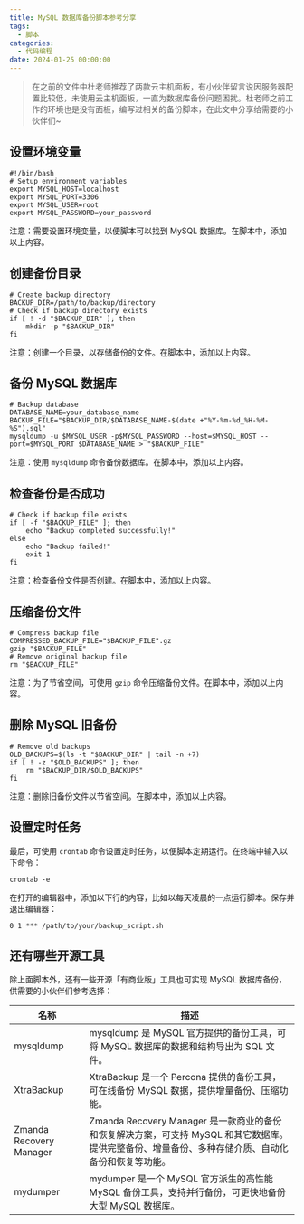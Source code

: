 ```yaml
---
title: MySQL 数据库备份脚本参考分享
tags:
  - 脚本
categories:
  - 代码编程
date: 2024-01-25 00:00:00
---
```


> 在之前的文件中杜老师推荐了两款云主机面板，有小伙伴留言说因服务器配置比较低，未使用云主机面板，一直为数据库备份问题困扰。杜老师之前工作的环境也是没有面板，编写过相关的备份脚本，在此文中分享给需要的小伙伴们~

<!-- more -->

## 设置环境变量

```
#!/bin/bash
# Setup environment variables
export MYSQL_HOST=localhost
export MYSQL_PORT=3306
export MYSQL_USER=root
export MYSQL_PASSWORD=your_password
```

注意：需要设置环境变量，以便脚本可以找到 MySQL 数据库。在脚本中，添加以上内容。

## 创建备份目录

```
# Create backup directory
BACKUP_DIR=/path/to/backup/directory
# Check if backup directory exists
if [ ! -d "$BACKUP_DIR" ]; then
    mkdir -p "$BACKUP_DIR"
fi
```

注意：创建一个目录，以存储备份的文件。在脚本中，添加以上内容。

## 备份 MySQL 数据库

```
# Backup database
DATABASE_NAME=your_database_name
BACKUP_FILE="$BACKUP_DIR/$DATABASE_NAME-$(date +"%Y-%m-%d_%H-%M-%S").sql"
mysqldump -u $MYSQL_USER -p$MYSQL_PASSWORD --host=$MYSQL_HOST --port=$MYSQL_PORT $DATABASE_NAME > "$BACKUP_FILE"
```

注意：使用 `mysqldump` 命令备份数据库。在脚本中，添加以上内容。

## 检查备份是否成功

```
# Check if backup file exists
if [ -f "$BACKUP_FILE" ]; then
    echo "Backup completed successfully!"
else
    echo "Backup failed!"
    exit 1
fi
```

注意：检查备份文件是否创建。在脚本中，添加以上内容。

## 压缩备份文件

```
# Compress backup file
COMPRESSED_BACKUP_FILE="$BACKUP_FILE".gz
gzip "$BACKUP_FILE"
# Remove original backup file
rm "$BACKUP_FILE"
```

注意：为了节省空间，可使用 `gzip` 命令压缩备份文件。在脚本中，添加以上内容。

## 删除 MySQL 旧备份

```
# Remove old backups
OLD_BACKUPS=$(ls -t "$BACKUP_DIR" | tail -n +7)
if [ ! -z "$OLD_BACKUPS" ]; then
    rm "$BACKUP_DIR/$OLD_BACKUPS"
fi
```

注意：删除旧备份文件以节省空间。在脚本中，添加以上内容。

## 设置定时任务

最后，可使用 `crontab` 命令设置定时任务，以便脚本定期运行。在终端中输入以下命令：

```
crontab -e
```

在打开的编辑器中，添加以下行的内容，比如以每天凌晨的一点运行脚本。保存并退出编辑器：

```
0 1 *** /path/to/your/backup_script.sh
```

## 还有哪些开源工具

除上面脚本外，还有一些开源「有商业版」工具也可实现 MySQL 数据库备份，供需要的小伙伴们参考选择：

| 名称 | 描述 |
| - | - |
| mysqldump | mysqldump 是 MySQL 官方提供的备份工具，可将 MySQL 数据库的数据和结构导出为 SQL 文件。 |
| XtraBackup | XtraBackup 是一个 Percona 提供的备份工具，可在线备份 MySQL 数据，提供增量备份、压缩功能。 |
| Zmanda Recovery Manager | Zmanda Recovery Manager 是一款商业的备份和恢复解决方案，可支持 MySQL 和其它数据库。提供完整备份、增量备份、多种存储介质、自动化备份和恢复等功能。 |
| mydumper | mydumper 是一个 MySQL 官方派生的高性能 MySQL 备份工具，支持并行备份，可更快地备份大型 MySQL 数据库。 |